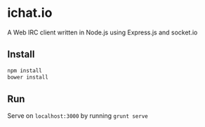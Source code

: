 # ichat.io

A Web IRC client written in Node.js using Express.js and socket.io

## Install
```bash
npm install
bower install
```

## Run
Serve on `localhost:3000` by running `grunt serve`